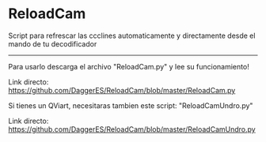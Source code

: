 # ReloadCam
Script para refrescar las ccclines automaticamente y directamente desde el mando de tu decodificador

----------

Para usarlo descarga el archivo "ReloadCam.py" y lee su funcionamiento!

Link directo: https://github.com/DaggerES/ReloadCam/blob/master/ReloadCam.py

Si tienes un QViart, necesitaras tambien este script: "ReloadCamUndro.py"

Link directo: https://github.com/DaggerES/ReloadCam/blob/master/ReloadCamUndro.py


